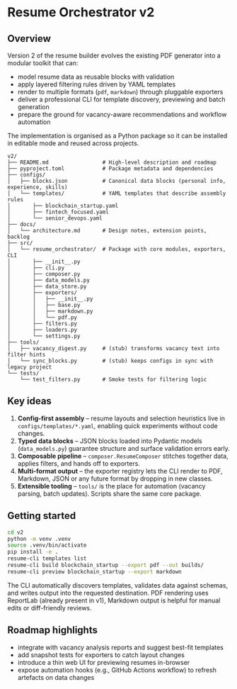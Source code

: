 # Resume Orchestrator v2

## Overview

Version 2 of the resume builder evolves the existing PDF generator into a modular toolkit that can:
- model resume data as reusable blocks with validation
- apply layered filtering rules driven by YAML templates
- render to multiple formats (`pdf`, `markdown`) through pluggable exporters
- deliver a professional CLI for template discovery, previewing and batch generation
- prepare the ground for vacancy-aware recommendations and workflow automation

The implementation is organised as a Python package so it can be installed in editable mode and reused across projects.

```
v2/
├── README.md                 # High-level description and roadmap
├── pyproject.toml            # Package metadata and dependencies
├── configs/
│   ├── blocks.json           # Canonical data blocks (personal info, experience, skills)
│   └── templates/            # YAML templates that describe assembly rules
│       ├── blockchain_startup.yaml
│       ├── fintech_focused.yaml
│       └── senior_devops.yaml
├── docs/
│   └── architecture.md       # Design notes, extension points, backlog
├── src/
│   └── resume_orchestrator/  # Package with core modules, exporters, CLI
│       ├── __init__.py
│       ├── cli.py
│       ├── composer.py
│       ├── data_models.py
│       ├── data_store.py
│       ├── exporters/
│       │   ├── __init__.py
│       │   ├── base.py
│       │   ├── markdown.py
│       │   └── pdf.py
│       ├── filters.py
│       ├── loaders.py
│       └── settings.py
├── tools/
│   ├── vacancy_digest.py     # (stub) transforms vacancy text into filter hints
│   └── sync_blocks.py        # (stub) keeps configs in sync with legacy project
└── tests/
    └── test_filters.py       # Smoke tests for filtering logic
```

## Key ideas

1. **Config-first assembly** – resume layouts and selection heuristics live in `configs/templates/*.yaml`, enabling quick experiments without code changes.
2. **Typed data blocks** – JSON blocks loaded into Pydantic models (`data_models.py`) guarantee structure and surface validation errors early.
3. **Composable pipeline** – `composer.ResumeComposer` stitches together data, applies filters, and hands off to exporters.
4. **Multi-format output** – the exporter registry lets the CLI render to PDF, Markdown, JSON or any future format by dropping in new classes.
5. **Extensible tooling** – `tools/` is the place for automation (vacancy parsing, batch updates). Scripts share the same core package.

## Getting started

```bash
cd v2
python -m venv .venv
source .venv/bin/activate
pip install -e .
resume-cli templates list
resume-cli build blockchain_startup --export pdf --out builds/
resume-cli preview blockchain_startup --export markdown
```

The CLI automatically discovers templates, validates data against schemas, and writes output into the requested destination. PDF rendering uses ReportLab (already present in v1), Markdown output is helpful for manual edits or diff-friendly reviews.

## Roadmap highlights

- integrate with vacancy analysis reports and suggest best-fit templates
- add snapshot tests for exporters to catch layout changes
- introduce a thin web UI for previewing resumes in-browser
- expose automation hooks (e.g., GitHub Actions workflow) to refresh artefacts on data changes

